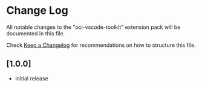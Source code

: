 # Change Log

All notable changes to the "oci-vscode-toolkit" extension pack will be documented in this file.

Check [Keep a Changelog](http://keepachangelog.com/) for recommendations on how to structure this file.

## [1.0.0]

- Initial release

